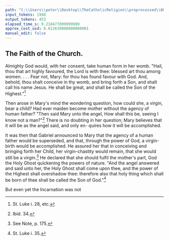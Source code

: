 ```yaml
---
path: "C:\\Users\\peter\\Desktop\\TheCatholicReligion\\preprocessed\\00191.jpg"
input_tokens: 1948
output_tokens: 453
elapsed_time_s: 9.218477099999989
approx_cost_usd: 0.012639000000000001
manual_edit: false
---
```

## The Faith of the Church.

Almighty God would, with her consent, take
human form in her womb. "Hail, thou that
art highly favoured, the Lord is with thee:
blessed art thou among women. . . . Fear
not, Mary: for thou has found favour with
God. And, behold, thou shalt conceive in thy
womb, and bring forth a Son, and shalt call
his name Jesus. He shall be great, and shall
be called the Son of the Highest."[^1]

Then arose in Mary's mind the wondering
question, how could she, a virgin, bear a
child? Had ever maiden become mother
without the agency of human father? "Then
said Mary unto the angel, How shall this be,
seeing I know not a man?"[^2] There is
no doubting in her question; Mary believes
that it will be as the angel said, and only en-
quires how it will be accomplished.

It was then that Gabriel announced to Mary
that the agency of a human father would be
superseded, and that, through the power of God,
a virgin-birth would be accomplished. He
assured her that in conceiving and bringing
forth her Child, her virgin-chastity would
remain, that she would still be a virgin.[^3] He
declared that she should fulfil the mother's
part, God the Holy Ghost quickening the
powers of nature. "And the angel answered
and said unto her, the Holy Ghost shall come
upon thee, and the power of the Highest shall
overshadow thee: therefore also that holy
thing which shall be born of thee shall be
called the Son of God."[^4]

But even yet the Incarnation was not

[^1]: St. Luke i. 28, etc.
[^2]: Ibid. 34.
[^3]: See Note, p. 175.
[^4]: St. Luke i. 35.